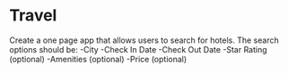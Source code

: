 # Travel
Create a one page app that allows users to search for hotels. The search options should be:
-City
-Check In Date
-Check Out Date
-Star Rating (optional)
-Amenities (optional)
-Price (optional)
